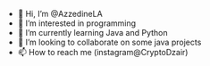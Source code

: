- 👋 Hi, I’m @AzzedineLA
- 👀 I’m interested in programming
- 🌱 I’m currently learning Java and Python
- 💞️ I’m looking to collaborate on some java projects
- 📫 How to reach me (instagram@CryptoDzair)

<!---
AzzedineLA/AzzedineLA is a ✨ special ✨ repository because its `README.md` (this file) appears on your GitHub profile.
You can click the Preview link to take a look at your changes.
--->
